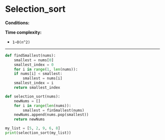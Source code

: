 
# Selection_sort

**Conditions:**


**Time complexity:**
+ `1~O(n^2)`


---

```python
def findSmallest(nums):
    smallest = nums[0]
    smallest_index = 0
    for i in range(1, len(nums)):
    if nums[i] < smallest:
    	smallest = nums[i]
	smallest_index = i
    return smallest_index

def selection_sort(nums):
    newNums = []
    for i in range(len(nums)):
        smallest = finSmallest(nums)
	newNums.append(nums.pop(smallest))
    return newNums

my_list = [5, 2, 9, 6, 8]
print(selection_sort(my_list))

```
